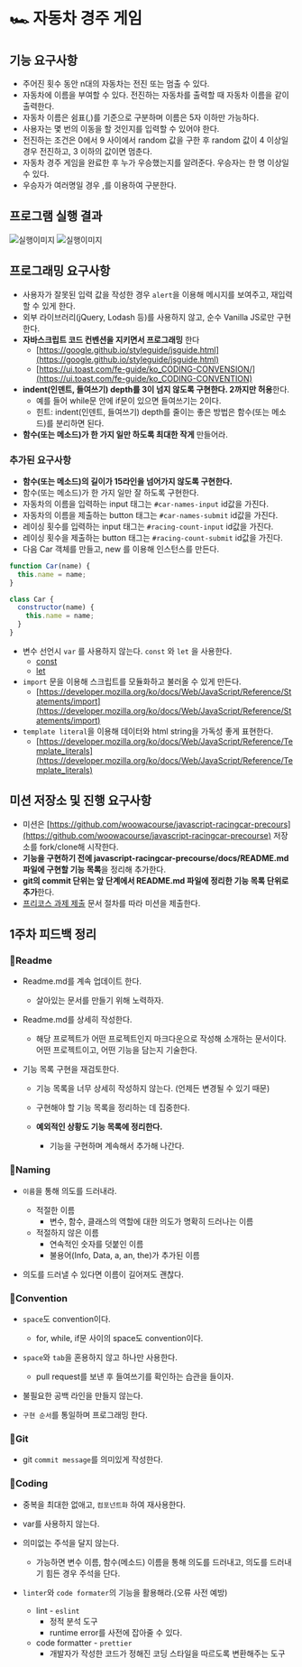 # 🏎️ 자동차 경주 게임

## 기능 요구사항

- 주어진 횟수 동안 n대의 자동차는 전진 또는 멈출 수 있다.
- 자동차에 이름을 부여할 수 있다. 전진하는 자동차를 출력할 때 자동차 이름을 같이 출력한다.
- 자동차 이름은 쉼표(,)를 기준으로 구분하며 이름은 5자 이하만 가능하다.
- 사용자는 몇 번의 이동을 할 것인지를 입력할 수 있어야 한다.
- 전진하는 조건은 0에서 9 사이에서 random 값을 구한 후 random 값이 4 이상일 경우 전진하고, 3 이하의 값이면 멈춘다.
- 자동차 경주 게임을 완료한 후 누가 우승했는지를 알려준다. 우승자는 한 명 이상일 수 있다.
- 우승자가 여러명일 경우 ,를 이용하여 구분한다.

## 프로그램 실행 결과

![실행이미지](images/result.gif)
![실행이미지](images/result.jpg)

## 프로그래밍 요구사항

- 사용자가 잘못된 입력 값을 작성한 경우 `alert`을 이용해 메시지를 보여주고, 재입력할 수 있게 한다.
- 외부 라이브러리(jQuery, Lodash 등)를 사용하지 않고, 순수 Vanilla JS로만 구현한다.
- **자바스크립트 코드 컨벤션을 지키면서 프로그래밍** 한다
  - [https://google.github.io/styleguide/jsguide.html](https://google.github.io/styleguide/jsguide.html)
  - [https://ui.toast.com/fe-guide/ko_CODING-CONVENSION/](https://ui.toast.com/fe-guide/ko_CODING-CONVENTION)
- **indent(인덴트, 들여쓰기) depth를 3이 넘지 않도록 구현한다. 2까지만 허용**한다.
  - 예를 들어 while문 안에 if문이 있으면 들여쓰기는 2이다.
  - 힌트: indent(인덴트, 들여쓰기) depth를 줄이는 좋은 방법은 함수(또는 메소드)를 분리하면 된다.
- **함수(또는 메소드)가 한 가지 일만 하도록 최대한 작게** 만들어라.

### 추가된 요구사항

- **함수(또는 메소드)의 길이가 15라인을 넘어가지 않도록 구현한다.**
- 함수(또는 메소드)가 한 가지 일만 잘 하도록 구현한다.
- 자동차의 이름을 입력하는 input 태그는 `#car-names-input` id값을 가진다.
- 자동차의 이름을 제출하는 button 태그는 `#car-names-submit` id값을 가진다.
- 레이싱 횟수를 입력하는 input 태그는 `#racing-count-input` id값을 가진다.
- 레이싱 횟수을 제출하는 button 태그는 `#racing-count-submit` id값을 가진다.
- 다음 Car 객체를 만들고, new 를 이용해 인스턴스를 만든다.

```javascript
function Car(name) {
  this.name = name;
}

class Car {
  constructor(name) {
    this.name = name;
  }
}
```

- 변수 선언시 `var` 를 사용하지 않는다. `const` 와 `let` 을 사용한다.
  - [const](https://developer.mozilla.org/ko/docs/Web/JavaScript/Reference/Statements/const)
  - [let](https://developer.mozilla.org/ko/docs/Web/JavaScript/Reference/Statements/let)
- `import` 문을 이용해 스크립트를 모듈화하고 불러올 수 있게 만든다.
  - [https://developer.mozilla.org/ko/docs/Web/JavaScript/Reference/Statements/import](https://developer.mozilla.org/ko/docs/Web/JavaScript/Reference/Statements/import)
- `template literal`을 이용해 데이터와 html string을 가독성 좋게 표현한다.
  - [https://developer.mozilla.org/ko/docs/Web/JavaScript/Reference/Template_literals](https://developer.mozilla.org/ko/docs/Web/JavaScript/Reference/Template_literals)

## 미션 저장소 및 진행 요구사항

- 미션은 [https://github.com/woowacourse/javascript-racingcar-precours](https://github.com/woowacourse/javascript-racingcar-precourse) 저장소를 fork/clone해 시작한다.
- **기능을 구현하기 전에 javascript-racingcar-precourse/docs/README.md 파일에 구현할 기능 목록**을 정리해 추가한다.
- **git의 commit 단위는 앞 단계에서 README.md 파일에 정리한 기능 목록 단위로 추가**한다.
- [프리코스 과제 제출](https://github.com/woowacourse/woowacourse-docs/tree/master/precourse) 문서 절차를 따라 미션을 제출한다.

## 1주차 피드백 정리

### 📌Readme

- Readme.md를 계속 업데이트 한다.

  - 살아있는 문서를 만들기 위해 노력하자.

- Readme.md를 상세히 작성한다.

  - 해당 프로젝트가 어떤 프로젝트인지 마크다운으로 작성해 소개하는 문서이다. 어떤 프로젝트이고, 어떤 기능을 담는지 기술한다.

- 기능 목록 구현을 재검토한다.

  - 기능 목록을 너무 상세히 작성하지 않는다. (언제든 변경될 수 있기 때문)
  - 구현해야 할 기능 목록을 정리하는 데 집중한다.
  - **예외적인 상황도 기능 목록에 정리한다.**

    - 기능을 구현하며 계속해서 추가해 나간다.

### 📌Naming

- `이름`을 통해 의도를 드러내라.

  - 적절한 이름
    - 변수, 함수, 클래스의 역할에 대한 의도가 명확히 드러나는 이름
  - 적절하지 않은 이름
    - 연속적인 숫자를 덧붙인 이름
    - 불용어(Info, Data, a, an, the)가 추가된 이름

- 의도를 드러낼 수 있다면 이름이 길어져도 괜찮다.

### 📌Convention

- `space`도 convention이다.

  - for, while, if문 사이의 space도 convention이다.

- `space`와 `tab`을 혼용하지 않고 하나만 사용한다.

  - pull request를 보낸 후 들여쓰기를 확인하는 습관을 들이자.

- 불필요한 공백 라인을 만들지 않는다.

- `구현 순서`를 통일하며 프로그래밍 한다.

### 📌Git

- git `commit message`를 의미있게 작성한다.

### 📌Coding

- 중복을 최대한 없애고, `컴포넌트화` 하여 재사용한다.

- var를 사용하지 않는다.

- 의미없는 주석을 달지 않는다.

  - 가능하면 변수 이름, 함수(메소드) 이름을 통해 의도를 드러내고, 의도를 드러내기 힘든 경우 주석을 단다.

- `linter`와 `code formater`의 기능을 활용해라.(오류 사전 예방)

  - lint - `eslint`
    - 정적 분석 도구
    - runtime error를 사전에 잡아줄 수 있다.
  - code formatter - `prettier`
    - 개발자가 작성한 코드가 정해진 코딩 스타일을 따르도록 변환해주는 도구
